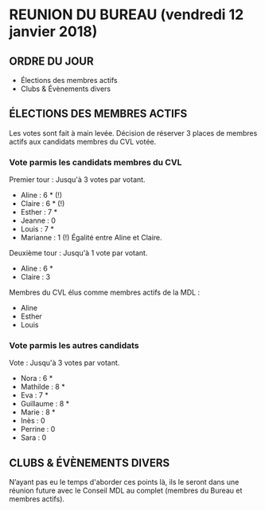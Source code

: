 REUNION DU BUREAU (vendredi 12 janvier 2018)
===

## ORDRE DU JOUR

 - Élections des membres actifs
 - Clubs & Évènements divers


## ÉLECTIONS DES MEMBRES ACTIFS

Les votes sont fait à main levée.
Décision de réserver 3 places de membres actifs aux candidats membres du CVL votée.

### Vote parmis les candidats membres du CVL

Premier tour : Jusqu'à 3 votes par votant.
 - Aline : 6 * (!)
 - Claire : 6 * (!)
 - Esther : 7 *
 - Jeanne : 0
 - Louis : 7 *
 - Marianne : 1
(!) Égalité entre Aline et Claire.

Deuxième tour : Jusqu'à 1 vote par votant.
 - Aline : 6 *
 - Claire : 3

Membres du CVL élus comme membres actifs de la MDL :
 - Aline
 - Esther
 - Louis

### Vote parmis les autres candidats

Vote : Jusqu'à 3 votes par votant.
 - Nora : 6 *
 - Mathilde : 8 *
 - Eva : 7 *
 - Guillaume : 8 *
 - Marie : 8 *
 - Inès : 0
 - Perrine : 0
 - Sara : 0


## CLUBS & ÉVÈNEMENTS DIVERS

N’ayant pas eu le temps d'aborder ces points là, ils le seront dans une réunion future avec le Conseil MDL au complet (membres du Bureau et membres actifs).
